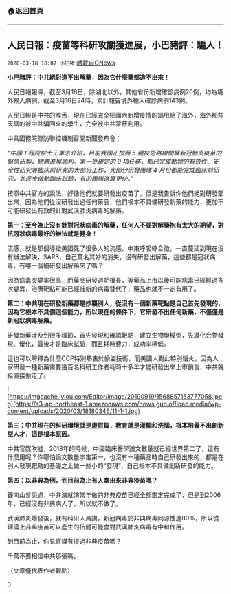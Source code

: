 ###  [:house:返回首頁](https://github.com/ourhimalayas/txt)
---

## 人民日報：疫苗等科研攻關獲進展，小巴豬評：騙人！
`2020-03-18 18:07 小巴猪` [轉載自GNews](https://gnews.org/zh-hant/144637/)

**小巴豬評：中共絕對造不出解藥，因為它什麼藥都造不出來！**

人民日報報導，截至3月16日，除湖北以外，其他省份新增確診病例20例，均為境外輸入病例。截至3月16日24時，累計報告境外輸入確診病例143例。

人民日報是中共的喉舌，現在已經完全把國內新增疫情的鍋甩給了海外，海外那些天真的被中共騙回來的學生，完全被中共蒙蔽利用。

中共國務院聯防聯控機制召開新聞發布會：

*“中國工程院院士王軍志介紹，目前我國正按照* *5* *種技術路線開展新冠肺炎疫苗的緊急研製，總體進展順利。第一批確定的* *9* *項任務，都已完成動物的有效性、安全性研究等臨床前研究的大部分工作，大部分研發團隊* *4* *月份都能完成臨床前研究，並逐步啟動臨床試驗，有的團隊進展更快。”*

按照中共官方的說法，好像他們就要研發出疫苗了，但是我告訴你他們絕對研發部出來，因為他們從沒研發出過任何藥品，他們根本不具備研發新藥的能力，更加不可能研發出有效的針對武漢肺炎病毒的解藥。

**第一：至今為止沒有針對冠狀病毒的解藥，任何人不要對解藥抱有太大的期望，對抗冠狀病毒最好的辦法就是健身！**

流感，就是那個導緻美國死了很多人的流感，中東呼吸綜合徵，一直蔓延到現在沒有辦法解決，SARS，自己莫名其妙的消失，沒有研發出解藥，這些都是冠狀病毒，有哪一個被研發出解藥來了嗎？

因為病毒突變率很高，而藥品研發週期很長，等藥品上市以後可能病毒已經經過多次變異，治療靶點可能已經被新的病毒替代了，藥品也就不一定有用了。

**第二：中共現在研發新藥都是抄襲別人，從沒有一個新藥靶點是自己首先發現的，因為它根本不具備這個能力，所以現在的條件下，它研發不出任何新藥，不僅僅是新冠狀病毒解藥。**

研發新藥涉及到很多環節，首先發現和確認靶點，建立生物學模型，先導化合物發現、優化，最後才是臨床試驗，而且耗時費力，成功率極低。

這也可以解釋為什麼CCP特別熱衷於偷盜技術，而美國人對此特別惱火，因為人家研發一種新藥需要幾百名科研工作者耗時十多年才能研發出來上市銷售，中共就給直接偷走了。

![https://imgcache.iyiou.com/Editor/image/20190919/1568857153777058.jpeg](https://s3-ap-northeast-1.amazonaws.com/news.guo.offload.media/wp-content/uploads/2020/03/18180346/11-1-1.jpg)

**第三：中共現在的科研環境就是虛假篇，教育就是灌輸和洗腦，根本培養不出創新型人才，這是根本原因。**

中共官媒吹噓，2018年的時候，中國臨床醫學論文數量就已經世界第二了，這有什麼用呢？你哪怕論文數量宇宙第一，也沒有一種藥品時自己研發出來的，都是在別人發現靶點的基礎之上做一些小的“發現”，自己根本不具備創新研發的能力。

**第四：以非典為例，到目前為止有人拿出來非典疫苗嗎？**

鐘南山曾說過，中共演就演當年做的非典疫苗已經全部鑑定完成了，但是到2006年，已經沒有非典病人了，所以就不做了。

武漢肺炎爆發後，就有科研人員講，新冠病毒於非典病毒同源性達80%，所以從理論上非典疫苗可以產生的抗體可能會對武漢肺炎病毒有中和作用。

到目前為止，你見官媒有提過非典疫苗嗎？

千萬不要相信中共那張嘴。

（文章僅代表作者觀點）

0
